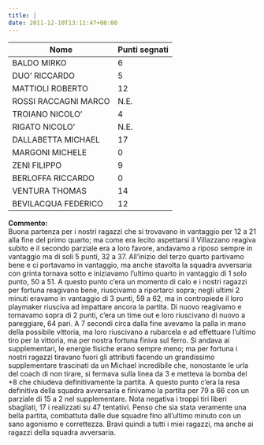 ```yaml
---
title: |
date: 2011-12-10T13:11:47+00:00
---
```

| **Nome** | **Punti segnati** |
| -------- | ----------------- |
| BALDO MIRKO | 6 |
| DUO’ RICCARDO | 5 |
| MATTIOLI ROBERTO | 12 |
| ROSSI RACCAGNI MARCO | N.E. |
| TROIANO NICOLO’ | 4 |
| RIGATO NICOLO’ | N.E. |
| DALLABETTA MICHAEL | 17 |
| MARGONI MICHELE | 0 |
| ZENI FILIPPO | 9 |
| BERLOFFA RICCARDO | 0 |
| VENTURA THOMAS | 14 |
| BEVILACQUA FEDERICO | 12 |

**Commento:**  
Buona partenza per i nostri ragazzi che si trovavano in vantaggio per 12 a 21 alla fine del primo quarto; ma come era lecito aspettarsi il Villazzano reagiva subito e il secondo parziale era a loro favore, andavamo a riposo sempre in vantaggio ma di soli 5 punti, 32 a 37. All’inizio del terzo quarto partivamo bene e ci portavamo in vantaggio, ma anche stavolta la squadra avversaria con grinta tornava sotto e iniziavamo l’ultimo quarto in vantaggio di 1 solo punto, 50 a 51. A questo punto c’era un momento di calo e i nostri ragazzi per fortuna reagivano bene, riuscivamo a riportarci sopra; negli ultimi 2 minuti eravamo in vantaggio di 3 punti, 59 a 62, ma in contropiede il loro playmaker riusciva ad impattare ancora la partita. Di nuovo reagivamo e tornavamo sopra di 2 punti, c’era un time out e loro riuscivano di nuovo a pareggiare, 64 pari. A 7 secondi circa dalla fine avevamo la palla in mano della possibile vittoria, ma loro riuscivano a rubarcela e ad effettuare l’ultimo tiro per la vittoria, ma per nostra fortuna finiva sul ferro. Si andava ai supplementari, le energie fisiche erano sempre meno; ma per fortuna i nostri ragazzi tiravano fuori gli attributi facendo un grandissimo supplementare trascinati da un Michael incredibile che, nonostante le urla del coach di non tirare, si fermava sulla linea da 3 e metteva la bomba del +8 che chiudeva definitivamente la partita. A questo punto c’era la resa definitiva della squadra avversaria e finivamo la partita per 79 a 66 con un parziale di 15 a 2 nel supplementare. Nota negativa i troppi tiri liberi sbagliati, 17 i realizzati su 47 tentativi. Penso che sia stata veramente una bella partita, combattuta dalle due squadre fino all’ultimo minuto con un sano agonismo e correttezza. Bravi quindi a tutti i miei ragazzi, ma anche ai ragazzi della squadra avversaria.